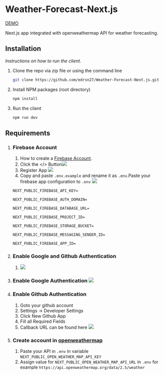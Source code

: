 # Weather-Forecast-Next.js
[DEMO](https://weather-forecast-next-3xupd5v9t-edrsn27.vercel.app/)

Next.js app  integrated with openweathermap API for weather forecasting.
## Installation

_Instructions on how to run the client._

1. Clone the repo via zip file or using the command line
   ```sh
   git clone https://github.com/edrsn27/Weather-Forecast-Next.js.git
   ```
2. Install NPM packages (root directory)
   ```sh
   npm install
   ```
3. Run the client
   ```sh
   npm run dev
   ```
## Requirements


1. ### Firebase Account
    1. How to create a [Firebase Account](https://www.youtube.com/watch?v=-3GkNz1lfCE).
    2. Click the </> Button![](https://firebasestorage.googleapis.com/v0/b/test-19849.appspot.com/o/getting-started.PNG?alt=media&token=11472fc1-69fd-4619-89d3-783cce7d17f3)
    3. Register App ![](https://firebasestorage.googleapis.com/v0/b/test-19849.appspot.com/o/register-app.PNG?alt=media&token=f045012a-54dd-4d5b-a106-731c3f19def8)
    4. Copy and paste `.env.example` and rename it as `.env`.Paste your firebase app configuration to `.env` ![](https://firebasestorage.googleapis.com/v0/b/test-19849.appspot.com/o/copy-app-configuration-variables.png?alt=media&token=0072b5d2-d923-48b4-b3f0-7746a903f63e) 

    `NEXT_PUBLIC_FIREBASE_API_KEY=`

    `NEXT_PUBLIC_FIREBASE_AUTH_DOMAIN=`

    `NEXT_PUBLIC_FIREBASE_DATABASE_URL=`

    `NEXT_PUBLIC_FIREBASE_PROJECT_ID=`

    `NEXT_PUBLIC_FIREBASE_STORAGE_BUCKET=`

    `NEXT_PUBLIC_FIREBASE_MESSAGING_SENDER_ID=`

    `NEXT_PUBLIC_FIREBASE_APP_ID= `
2. ### Enable Google and Github Authentication
    1.  ![](https://firebasestorage.googleapis.com/v0/b/test-19849.appspot.com/o/enable-google-and-github-authentication.PNG?alt=media&token=a80fcd86-ca9a-4e8a-9c14-293378667c83)
3. ### Enable Google Authentication ![](https://firebasestorage.googleapis.com/v0/b/test-19849.appspot.com/o/google-auth.PNG?alt=media&token=c024ca34-3f69-4083-91f8-9e21fc3d5f49)
4. ### Enable Github Authentication
    1. Goto your github account
    2. Settings -> Developer Settings
    3. Click New Github App 
    4. Fill all Required Fields
    5. Callback URL can be found here ![](https://firebasestorage.googleapis.com/v0/b/test-19849.appspot.com/o/github-call-back-url.PNG?alt=media&token=e5ec93d3-d1f2-4d1a-b4ce-b48b262731dc)

5. ### Create account in [openweathermap](https://home.openweathermap.org/users/sign_up)
    1. Paste your API in `.env` in variable `NEXT_PUBLIC_OPEN_WEATHER_MAP_API_KEY` 
    2. Assign value for `NEXT_PUBLIC_OPEN_WEATHER_MAP_API_URL` in `.env` for example `https://api.openweathermap.org/data/2.5/weather`



